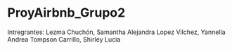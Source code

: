 # ProyAirbnb_Grupo2
Intregrantes:
Lezma Chuchón, Samantha Alejandra
Lopez Vilchez, Yannella Andrea
Tompson Carrillo, Shirley Lucia
